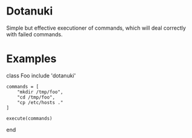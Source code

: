 Dotanuki
========

Simple but effective executioner of commands, which will deal correctly with
failed commands.

Examples
========

class Foo
	include 'dotanuki'

	commands = [
		"mkdir /tmp/foo",
		"cd /tmp/foo",
		"cp /etc/hosts ."
	]

	execute(commands)
end